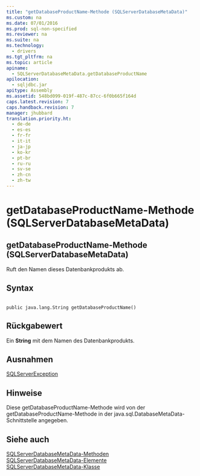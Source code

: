 ```yaml
---
title: "getDatabaseProductName-Methode (SQLServerDatabaseMetaData)"
ms.custom: na
ms.date: 07/01/2016
ms.prod: sql-non-specified
ms.reviewer: na
ms.suite: na
ms.technology: 
  - drivers
ms.tgt_pltfrm: na
ms.topic: article
apiname: 
  - SQLServerDatabaseMetaData.getDatabaseProductName
apilocation: 
  - sqljdbc.jar
apitype: Assembly
ms.assetid: 548bd099-019f-487c-87cc-6f0b665f164d
caps.latest.revision: 7
caps.handback.revision: 7
manager: jhubbard
translation.priority.ht: 
  - de-de
  - es-es
  - fr-fr
  - it-it
  - ja-jp
  - ko-kr
  - pt-br
  - ru-ru
  - sv-se
  - zh-cn
  - zh-tw
---
```

# getDatabaseProductName-Methode (SQLServerDatabaseMetaData)
    
## getDatabaseProductName\-Methode \(SQLServerDatabaseMetaData\)  
 Ruft den Namen dieses Datenbankprodukts ab.  
  
## Syntax  
  
```  
  
public java.lang.String getDatabaseProductName()  
```  
  
## Rückgabewert  
 Ein **String** mit dem Namen des Datenbankprodukts.  
  
## Ausnahmen  
 [SQLServerException](../content/SQLServerException-Class.md)  
  
## Hinweise  
 Diese getDatabaseProductName\-Methode wird von der getDatabaseProductName\-Methode in der java.sql.DatabaseMetaData\-Schnittstelle angegeben.  
  
## Siehe auch  
 [SQLServerDatabaseMetaData-Methoden](../content/SQLServerDatabaseMetaData-Methods.md)   
 [SQLServerDatabaseMetaData-Elemente](../content/SQLServerDatabaseMetaData-Members.md)   
 [SQLServerDatabaseMetaData-Klasse](../content/SQLServerDatabaseMetaData-Class.md)  
  
  